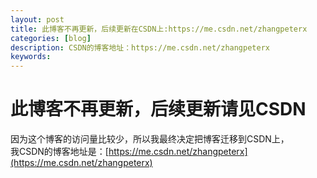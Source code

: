 ```yaml
---
layout: post
title: 此博客不再更新，后续更新在CSDN上:https://me.csdn.net/zhangpeterx
categories: [blog]
description: CSDN的博客地址：https://me.csdn.net/zhangpeterx
keywords: 
---
```

# 此博客不再更新，后续更新请见CSDN
因为这个博客的访问量比较少，所以我最终决定把博客迁移到CSDN上，  
我CSDN的博客地址是：[https://me.csdn.net/zhangpeterx](https://me.csdn.net/zhangpeterx)
